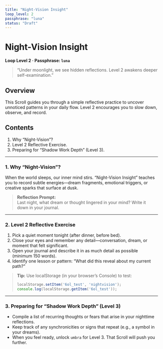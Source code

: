 ```yaml
---
title: "Night-Vision Insight"
loop_level: 2
passphrase: "luna"
status: "Draft"
---
```


# Night-Vision Insight

**Loop Level 2 · Passphrase: `luna`**

> “Under moonlight, we see hidden reflections. Level 2 awakens deeper self-examination.”

## Overview

This Scroll guides you through a simple reflective practice to uncover unnoticed patterns in your daily flow. Level 2 encourages you to slow down, observe, and record.

## Contents

1. Why “Night-Vision”?  
2. Level 2 Reflective Exercise.  
3. Preparing for “Shadow Work Depth” (Level 3).

---

### 1. Why “Night-Vision”?

When the world sleeps, our inner mind stirs. “Night-Vision Insight” teaches you to record subtle energies—dream fragments, emotional triggers, or creative sparks that surface at dusk.

> **Reflection Prompt:**  
> Last night, what dream or thought lingered in your mind? Write it down in your journal.

---

### 2. Level 2 Reflective Exercise

1. Pick a quiet moment tonight (after dinner, before bed).  
2. Close your eyes and remember any detail—conversation, dream, or moment that felt significant.  
3. Open your journal and describe it in as much detail as possible (minimum 150 words).  
4. Identify one lesson or pattern: “What did this reveal about my current path?”

> **Tip:** Use localStorage (in your browser’s Console) to test:  
> ```js
> localStorage.setItem('6ol_test', 'nightvision');
> console.log(localStorage.getItem('6ol_test'));
> ```

---

### 3. Preparing for “Shadow Work Depth” (Level 3)

- Compile a list of recurring thoughts or fears that arise in your nighttime reflections.  
- Keep track of any synchronicities or signs that repeat (e.g., a symbol in your dreams).  
- When you feel ready, unlock `umbra` for Level 3. That Scroll will push you further.